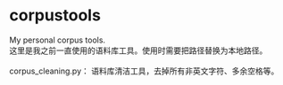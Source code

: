 # corpustools
My personal corpus tools. 
<br>这里是我之前一直使用的语料库工具。使用时需要把路径替换为本地路径。</br>
<br>corpus_cleaning.py： 语料库清洁工具，去掉所有非英文字符、多余空格等。</br>
